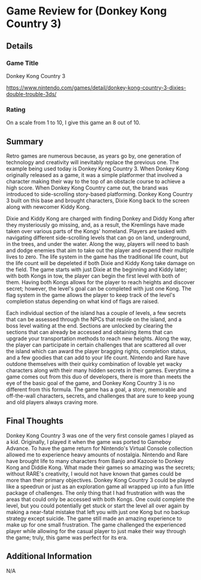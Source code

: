 # Game Review for (Donkey Kong Country 3)

## Details

### Game Title

Donkey Kong Country 3

https://www.nintendo.com/games/detail/donkey-kong-country-3-dixies-double-trouble-3ds/

### Rating

On a scale from 1 to 10, I give this game an 8 out of 10.

## Summary

Retro games are numerous because, as years go by, one generation of technology and creativity will inevitably replace the previous one. The example being used today is Donkey Kong Country 3. When Donkey Kong originally released as a game, it was a simple platformer that involved a character making their way to the top of an obstacle course to achieve a high score. When Donkey Kong Country came out, the brand was introduced to side-scrolling story-based platforming. Donkey Kong Country 3 built on this base and brought characters, Dixie Kong back to the screen along with newcomer Kiddy Kong.

Dixie and Kiddy Kong are charged with finding Donkey and Diddy Kong after they mysteriously go missing, and, as a result, the Kremlings have made taken over various parts of the Kongs' homeland. Players are tasked with navigating different side-scrolling levels that can go on land, underground, in the trees, and under the water. Along the way, players will need to bash and dodge enemies that aim to take out the player and expend their multiple lives to zero. The life system in the game has the traditional life count, but the life count will be depeleted if both Dixie and Kiddy Kong take damage on the field. The game starts with just Dixie at the beginning and Kiddy later; with both Kongs in tow, the player can begin the first level with both of them. Having both Kongs allows for the player to reach heights and discover secret; however, the level's goal can be completed with just one Kong. The flag system in the game allows the player to keep track of the level's completion status depending on what kind of flags are raised.

Each individual section of the island has a couple of levels, a few secrets that can be assessed through the NPCs that reside on the island, and a boss level waiting at the end. Sections are unlocked by clearing the sections that can already be accessed and obtaining items that can upgrade your transportation methods to reach new heights. Along the way, the player can participate in certain challenges that are scattered all over the island which can award the player bragging rights, completion status, and a few goodies that can add to your life count. Nintendo and Rare have outdone themselves with their quirky combination of lovable yet wacky characters along with their many hidden secrets in their games. Everytime a game comes out from this duo of developers, there is more than meets the eye of the basic goal of the game, and Donkey Kong Country 3 is no different from this formula. The game has a goal, a story, memorable and off-the-wall characters, secrets, and challenges that are sure to keep young and old players always craving more.

## Final Thoughts

Donkey Kong Country 3 was one of the very first console games I played as a kid. Originally, I played it when the game was ported to Gameboy Advance. To have the game return for Nintendo's Virtual Console collection allowed me to experience heavy amounts of nostalgia. Nintendo and Rare have brought life to many characters from Banjo and Kazooie to Donkey Kong and Diddie Kong. What made their games so amazing was the secrets; without RARE's creativity, I would not have known that games could be more than their primary objectives. Donkey Kong Country 3 could be played like a speedrun or just as an exploration game all wrapped up into a fun little package of challenges. The only thing that I had frustration with was the areas that could only be accessed with both Kongs. One could complete the level, but you could potentially get stuck or start the level all over again by making a near-fatal mistake that left you with just one Kong but no backup strategy except suicide. The game still made an amazing experience to make up for one small frustration. The game challenged the experienced player while allowing for the casual player to just make their way through the game; truly, this game was perfect for its era.

## Additional Information

N/A

